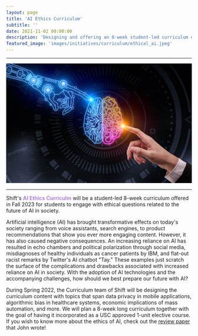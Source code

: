 ```yaml
---
layout: page
title: 'AI Ethics Curriculum'
subtitle: ''
date: 2021-11-02 00:00:00
description: 'Designing and offering an 8-week student-led curriculum examining ethical questions related to the future of AI in society.'
featured_image: 'images/initiatives/curriculum/ethical_ai.jpeg'
---
```

----

![Picc](/images/initiatives/curriculum/ethical_ai.jpeg)

---
Shift's <b style="color:#B082E0">AI Ethics Curriculm</b> will be a student-led 8-week curriculum offered in Fall 2023 for students to engage with ethical questions related to the future of AI in society. 

Artificial intelligence (AI) has brought transformative effects on today's society ranging from voice assistants, search engines, to product recommendations that show you ever more engaging content. However, it has also caused negative consequences. An increasing reliance on AI has resulted in echo chambers and political polarization through social media, misdiagnoses of healthy individuals as cancer patients by IBM, and flat-out racist remarks by Twitter's AI chatbot "Tay." These examples just scratch the surface of the complications and drawbacks associated with increased reliance on AI in society. With the adoption of AI technologies and the accompanying challenges, how should we best prepare our future with AI?

During Spring 2022, the Curriculum team of Shift will be designing the curriculum content with topics that span data privacy in mobile applications, algorithmic bias in healthcare systems, economic implications of mass automation, and more. We will plan a 8-week long curriculum together with the goal of having it incorporated as a USC approved 1-unit elective course. If you wish to know more about the ethics of AI, check out the [review paper](https://www.aiethicsjournal.org/10-47289-aiej20210716-4) that John wrote!
